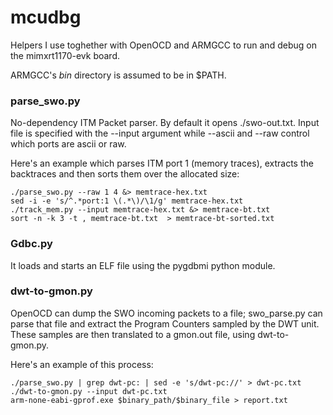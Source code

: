 # mcudbg

Helpers I use toghether with OpenOCD and ARMGCC to run and debug on the mimxrt1170-evk board.

ARMGCC's *bin* directory is assumed to be in $PATH.


### parse_swo.py

No-dependency ITM Packet parser.
By default it opens ./swo-out.txt.
Input file is specified with the --input argument while --ascii <PORT> and --raw <PORT> <BYTES IN WORD>
control which ports are ascii or raw.
  
Here's an example which parses ITM port 1 (memory traces),
extracts the backtraces
and then sorts them over the allocated size:
  
```shell
./parse_swo.py --raw 1 4 &> memtrace-hex.txt
sed -i -e 's/^.*port:1 \(.*\)/\1/g' memtrace-hex.txt
./track_mem.py --input memtrace-hex.txt &> memtrace-bt.txt
sort -n -k 3 -t , memtrace-bt.txt  > memtrace-bt-sorted.txt
```


### Gdbc.py

It loads and starts an ELF file using the pygdbmi python module.


### dwt-to-gmon.py

OpenOCD can dump the SWO incoming packets to a file; swo_parse.py can parse that file and
extract the Program Counters sampled by the DWT unit.
These samples are then translated to a gmon.out file, using dwt-to-gmon.py.

Here's an example of this process:

```shell
./parse_swo.py | grep dwt-pc: | sed -e 's/dwt-pc://' > dwt-pc.txt
./dwt-to-gmon.py --input dwt-pc.txt
arm-none-eabi-gprof.exe $binary_path/$binary_file > report.txt
```

